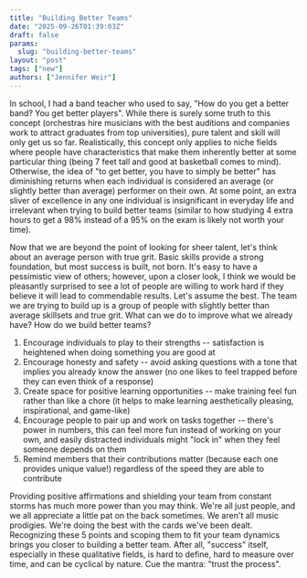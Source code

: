 ```yaml
---
title: "Building Better Teams"
date: "2025-09-26T01:39:03Z"
draft: false
params:
  slug: "building-better-teams"
layout: "post"
tags: ["new"]
authors: ["Jennifer Weir"]
---
```


In school, I had a band teacher who used to say, "How do you get a better band? You get better players". While there is surely some truth to this concept (orchestras hire musicians with the best auditions and companies work to attract graduates from top universities), pure talent and skill will only get us so far. Realistically, this concept only applies to niche fields where people have characteristics that make them inherently better at some particular thing (being 7 feet tall and good at basketball comes to mind). Otherwise, the idea of "to get better, you have to simply be better" has diminishing returns when each individual is considered an average (or slightly better than average) performer on their own. At some point, an extra sliver of excellence in any one individual is insignificant in everyday life and irrelevant when trying to build better teams (similar to how studying 4 extra hours to get a 98% instead of a 95% on the exam is likely not worth your time).

Now that we are beyond the point of looking for sheer talent, let's think about an average person with true grit. Basic skills provide a strong foundation, but most success is built, not born. It's easy to have a pessimistic view of others; however, upon a closer look, I think we would be pleasantly surprised to see a lot of people are willing to work hard if they believe it will lead to commendable results. Let's assume the best. The team we are trying to build up is a group of people with slightly better than average skillsets and true grit. What can we do to improve what we already have? How do we build better teams?

1. Encourage individuals to play to their strengths -- satisfaction is heightened when doing something you are good at
2. Encourage honesty and safety -- avoid asking questions with a tone that implies you already know the answer (no one likes to feel trapped before they can even think of a response)
3. Create space for positive learning opportunities -- make training feel fun rather than like a chore (it helps to make learning aesthetically pleasing, inspirational, and game-like)
4. Encourage people to pair up and work on tasks together -- there's power in numbers, this can feel more fun instead of working on your own, and easily distracted individuals might "lock in" when they feel someone depends on them
5. Remind members that their contributions matter (because each one provides unique value!) regardless of the speed they are able to contribute

Providing positive affirmations and shielding your team from constant storms has much more power than you may think. We're all just people, and we all appreciate a little pat on the back sometimes. We aren't all music prodigies. We're doing the best with the cards we've been dealt. Recognizing these 5 points and scoping them to fit your team dynamics brings you closer to building a better team. After all, "success" itself, especially in these qualitative fields, is hard to define, hard to measure over time, and can be cyclical by nature. Cue the mantra: "trust the process".
